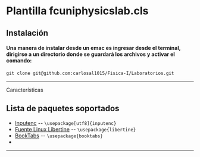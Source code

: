 Plantilla fcuniphysicslab.cls
=============
## Instalación
#### Una manera de instalar desde un emac es ingresar desde el terminal, dirigirse a un directorio donde se guardará los archivos y activar el comando:
```
git clone git@github.com:carlosal1015/Fisica-I/Laboratorios.git
```
----------
Características

Lista de paquetes soportados
-----
* [Inputenc](http://ctan.uniminuto.edu/macros/latex/base/inputenc.pdf) -- `\usepackage[utf8]{inputenc}`
* [Fuente Linux Libertine](http://ctan.uniminuto.edu/fonts/libertine/doc/libertine.pdf) -- `\usepackage{libertine}`
* [BookTabs](http://ctan.uniminuto.edu/macros/latex/contrib/booktabs/booktabs.pdf) -- `\usepackage{booktabs}`
*
-----

